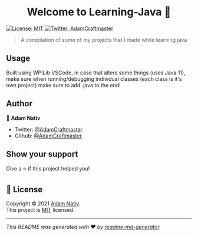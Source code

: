 <h1 align="center">Welcome to Learning-Java 👋</h1>
<p>
  <a href="https://github.com/AdamCraftmaster/Learning-Java/blob/main/LICENSE" target="_blank">
    <img alt="License: MIT" src="https://img.shields.io/badge/License-MIT-yellow.svg" />
  </a>
  <a href="https://twitter.com/AdamCraftmaster" target="_blank">
    <img alt="Twitter: AdamCraftmaster" src="https://img.shields.io/twitter/follow/AdamCraftmaster.svg?style=social" />
  </a>
</p>

> A compilation of some of my projects that I made while learning java

## Usage

Built using WPILib VSCode, in case that alters some things (uses Java 11), make sure when running/debugging individual classes (each class is it's own project) make sure to add .java to the end!


## Author

👤 **Adam Nativ**

* Twitter: [@AdamCraftmaster](https://twitter.com/AdamCraftmaster)
* Github: [@AdamCraftmaster](https://github.com/AdamCraftmaster)

## Show your support

Give a ⭐️ if this project helped you!

## 📝 License

Copyright © 2021 [Adam Nativ](https://github.com/AdamCraftmaster).<br />
This project is [MIT](https://github.com/AdamCraftmaster/Learning-Java/blob/main/LICENSE) licensed.

***
_This README was generated with ❤️ by [readme-md-generator](https://github.com/kefranabg/readme-md-generator)_
